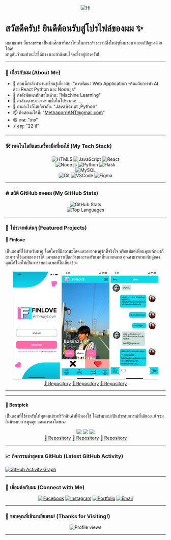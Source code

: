 <p align="center">
  <img src="https://media.giphy.com/media/v1.RAJqK1T1hMhU3/giphy.gif" width="60" alt="Hi" />
  <h1>สวัสดีครับ! ยินดีต้อนรับสู่โปรไฟล์ของผม ✨</h1>
  <p>
    ผมเมธาพร ลิ้มรสธรรม เป็นนักศึกษาที่หลงใหลในการสร้างสรรค์สิ่งใหม่ๆที่ผมชอบ และแก้ปัญหาด้วยโค้ด!
    <br>
    มาดูกันว่าผมทำอะไรได้บ้าง และกำลังสนใจอะไรอยู่บ้างครับ!
  </p>
</p>

---

### 🚀 เกี่ยวกับผม (About Me)

- 🔭 ตอนนี้กำลังทำงาน/เรียนรู้เกี่ยวกับ: "การพัฒนา Web Application พร้อมกับการทำ AI ด้วย React Python และ Node.js"
- 🌱 กำลังพัฒนาทักษะในด้าน: "Machine Learning"
- 👯 กำลังมองหาความร่วมมือในโปรเจกต์: ....
- 💬 ถามอะไรก็ได้เกี่ยวกับ: "JavaScript ,Python"
- 📫 ติดต่อผมได้ที่: "MethapornANT@gmail.com"
- 😄 เพศ: "ชาย"
- ⚡ อายุ: "22 ปี"

---

### 🛠️ เทคโนโลยีและเครื่องมือที่ผมใช้ (My Tech Stack)

<p align="center">
  <img src="https://img.shields.io/badge/HTML5-E34F26?style=for-the-badge&logo=html5&logoColor=white" alt="HTML5">
  <img src="https://img.shields.io/badge/JavaScript-F7DF1E?style=for-the-badge&logo=javascript&logoColor=black" alt="JavaScript">
  <img src="https://img.shields.io/badge/React-20232A?style=for-the-badge&logo=react&logoColor=61DAFB" alt="React">
  <br>
  <img src="https://img.shields.io/badge/Node.js-339933?style=for-the-badge&logo=node.js&logoColor=white" alt="Node.js">
  <img src="https://img.shields.io/badge/Python-3776AB?style=for-the-badge&logo=python&logoColor=white" alt="Python">
  <img src="https://img.shields.io/badge/Flask-000000?style=for-the-badge&logo=flask&logoColor=white" alt="Flask">
  <br>
  <img src="https://img.shields.io/badge/MySQL-4479A1?style=for-the-badge&logo=mysql&logoColor=white" alt="MySQL">
  <br>
  <img src="https://img.shields.io/badge/Git-F05032?style=for-the-badge&logo=git&logoColor=white" alt="Git">
  <img src="https://img.shields.io/badge/VSCode-007ACC?style=for-the-badge&logo=visualstudiocode&logoColor=white" alt="VSCode">
  <img src="https://img.shields.io/badge/Figma-F24E1E?style=for-the-badge&logo=figma&logoColor=white" alt="Figma">
</p>

---

### 🔥 สถิติ GitHub ของผม (My GitHub Stats)

<p align="center">
  <img src="https://github-readme-stats.vercel.app/api?username=MethapornANT&show_icons=true&theme=radical&include_all_commits=true&count_private=true&hide_border=true" alt="GitHub Stats">
  <br>
  <img src="https://github-readme-stats.vercel.app/api/top-langs/?username=MethapornANT&layout=compact&theme=radical&hide_border=true" alt="Top Languages">
</p>

---

### 🌟 โปรเจกต์เด่นๆ (Featured Projects)

#### 🚀 Finlove
<p>
  เป็นแอพที่ใช้สำหรับหาคู่ โดยใครที่มีสถานะโสดและอยากหาคู่รักที่จริงใจ หรือแม้แต่เพื่อนคุยแก้เหงาก็สามารถใช้แอพของเราได้ แอพของเราเปิดกว้างและรองรับเพศที่หลากหลาย คุณสามารถพบกับคู่ของคุณได้โดยไม่เป็นการรบกวนเพศที่ไม่เกี่ยวข้อง
</p>
<p align="center">
<img src="https://github.com/MethapornANT/PicBestpick/blob/main/FIRST%20PAGE.jpg" width="150"/>
<img src="https://github.com/MethapornANT/PicBestpick/blob/main/MAIN_SLIDE.jpg" width="150"/>
<img src="https://github.com/MethapornANT/PicBestpick/blob/main/POPUP_%E0%B9%81%E0%B8%99%E0%B8%B0%E0%B8%99%E0%B8%B3%E0%B8%AA%E0%B8%96%E0%B8%B2%E0%B8%99%E0%B8%97%E0%B8%B5%E0%B9%88%E0%B8%AD%E0%B8%AD%E0%B8%81%E0%B9%80%E0%B8%94%E0%B8%95%E0%B8%A3%E0%B8%B0%E0%B8%AB%E0%B8%A7%E0%B9%88%E0%B9%88%E0%B8%B2%E0%B8%87%E0%B9%81%E0%B8%8A%E0%B8%97.jpg" width="150"/>
<br>
<a href="https://github.com/MethapornANT/Finlove-Node-Original.git" target="_blank">🔗 Repository</a>
<a href="https://github.com/MethapornANT/FinloveAndroid.git" target="_blank">🔗 Repository</a>
<a href="https://github.com/MethapornANT/FinloveReact-Original.git" target="_blank">🔗 Repository</a>
</p>

---

---

#### 🚀 Bestpick
<p>
  เป็นแอพที่ใช้าำหรับให้ทุกคนเข้ามารีวิวสินค้าที่ตัวเองใช้ ได้เข้ามาแบ่งปันประสบการณ์ทั้งดีและแย่ รวมถึงมีระบบการพูดคุย และการลงโฆษณา
</p>
<p align="center">
<img src="https://github.com/MethapornANT/PicFinlove/blob/main/Login.png" width="150"/>
<img src="https://github.com/MethapornANT/PicFinlove/blob/main/Android%20Compact%20-%201.png" width="150"/>
<img src="https://github.com/MethapornANT/PicFinlove/blob/main/in%20Chat.png" width="150"/>
<br>
<a href="https://github.com/MethapornANT/BestPickServer.git" target="_blank">🔗 Repository</a>
<a href="https://github.com/MethapornANT/BestpickAndroid.git" target="_blank">🔗 Repository</a> 
<a href="https://github.com/MethapornANT/BestpickWeb.git" target="_blank">🔗 Repository</a> 
</p>

---

### 📈 กิจกรรมล่าสุดบน GitHub (Latest GitHub Activity)

<a href="https://github.com/MethapornANT">
  <img src="https://github-readme-activity-graph.vercel.app/graph?username=MethapornANT&theme=react&hide_border=true" alt="GitHub Activity Graph">
</a>

---

### 👋 เชื่อมต่อกับผม (Connect with Me)

<p align="center">
  <a href="https://www.facebook.com/methaporn.limrosthum" target="_blank"><img src="https://img.shields.io/badge/Facebook-1877F2?style=for-the-badge&logo=facebook&logoColor=white" alt="Facebook"></a>
  <a href="https://www.instagram.com/antz._507" target="_blank"><img src="https://img.shields.io/badge/Instagram-E4405F?style=for-the-badge&logo=instagram&logoColor=white" alt="Instagram"></a>
  <a href="[ลิงก์เว็บไซต์ส่วนตัว/Portfolio]" target="_blank"><img src="https://img.shields.io/badge/Portfolio-FF5722?style=for-the-badge&logo=firefox&logoColor=white" alt="Portfolio"></a>
  <a href="mailto:MethapornANT@gmail.com"><img src="https://img.shields.io/badge/Email-D14836?style=for-the-badge&logo=gmail&logoColor=white" alt="Email"></a>
</p>

---

### 💖 ขอบคุณที่เข้ามาเยี่ยมชม! (Thanks for Visiting!)

<p align="center">
  <img src="https://komarev.com/ghpvc/?username=MethapornANT&color=blueviolet" alt="Profile views">
</p>

---
